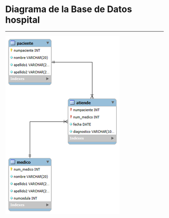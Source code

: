 # Diagrama de la Base de Datos hospital

---
![Imagen de empresag2](../image/Diagrama-hospital-mysql.png)

